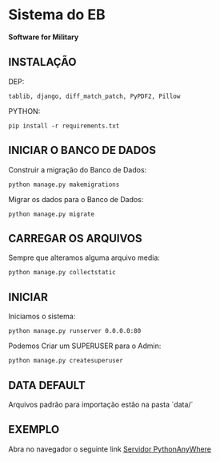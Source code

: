 # Sistema do EB
**Software for Military**

INSTALAÇÃO
----------
DEP:

    tablib, django, diff_match_patch, PyPDF2, Pillow

PYTHON:

    pip install -r requirements.txt

INICIAR O BANCO DE DADOS
------------------------
Construir a migração do Banco de Dados:

    python manage.py makemigrations

Migrar os dados para o Banco de Dados:

    python manage.py migrate

CARREGAR OS ARQUIVOS
--------------------
Sempre que alteramos alguma arquivo media:

    python manage.py collectstatic

INICIAR
-------
Iniciamos o sistema:

    python manage.py runserver 0.0.0.0:80

Podemos Criar um SUPERUSER para o Admin:

    python manage.py createsuperuser

DATA DEFAULT
------------
Arquivos padrão para importação estão na pasta ´data/´

EXEMPLO
-------
Abra no navegador o seguinte link [Servidor PythonAnyWhere](http://teofanesp12.pythonanywhere.com)